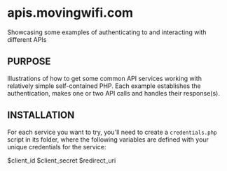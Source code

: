 # apis.movingwifi.com
Showcasing some examples of authenticating to and interacting with different APIs

## PURPOSE

Illustrations of how to get some common API services working with relatively simple self-contained PHP. 
Each example establishes the authentication, makes one or two API calls and handles their response(s).


## INSTALLATION

For each service you want to try, you'll need to create a `credentials.php` script in its folder, where
the following variables are defined with your unique credentials for the service:

$client_id
$client_secret
$redirect_uri
